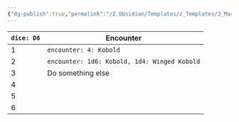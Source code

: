 ```yaml
---
{"dg-publish":true,"permalink":"/Z.Obsidian/Templates/z_Templates/3_Markdown/Combat Templates/Insert Random Encounter Table (Initiative Tracker)/"}
---
```


| **`dice: D6`** | **Encounter**                                |
| -------------- | -------------------------------------------- |
| 1              | `encounter: 4: Kobold`                       |
| 2              | `encounter: 1d6: Kobold, 1d4: Winged Kobold` |
| 3              | Do something else                            |
| 4              |                                              | 
| 5              |                                              |
| 6              |                                              |
